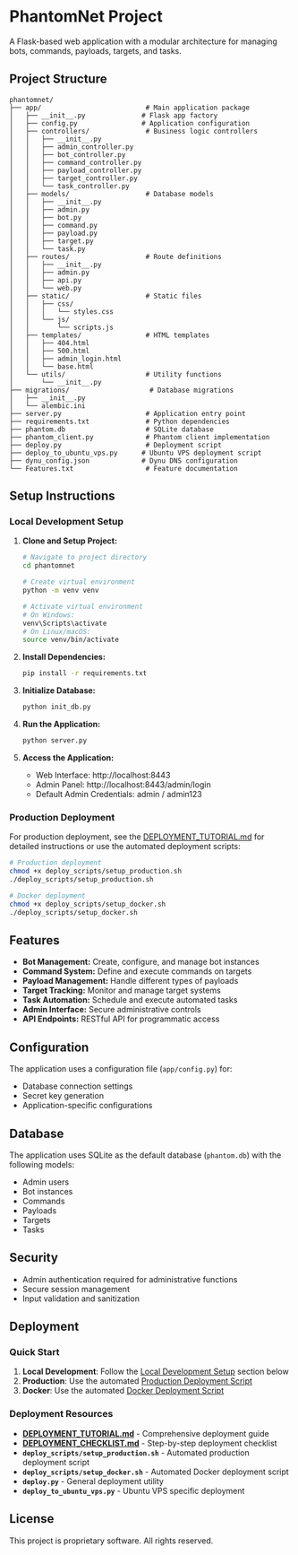 # PhantomNet Project

A Flask-based web application with a modular architecture for managing bots, commands, payloads, targets, and tasks.

## Project Structure

```
phantomnet/
├── app/                          # Main application package
│   ├── __init__.py              # Flask app factory
│   ├── config.py                # Application configuration
│   ├── controllers/              # Business logic controllers
│   │   ├── __init__.py
│   │   ├── admin_controller.py
│   │   ├── bot_controller.py
│   │   ├── command_controller.py
│   │   ├── payload_controller.py
│   │   ├── target_controller.py
│   │   └── task_controller.py
│   ├── models/                   # Database models
│   │   ├── __init__.py
│   │   ├── admin.py
│   │   ├── bot.py
│   │   ├── command.py
│   │   ├── payload.py
│   │   ├── target.py
│   │   └── task.py
│   ├── routes/                   # Route definitions
│   │   ├── __init__.py
│   │   ├── admin.py
│   │   ├── api.py
│   │   └── web.py
│   ├── static/                   # Static files
│   │   ├── css/
│   │   │   └── styles.css
│   │   └── js/
│   │       └── scripts.js
│   ├── templates/                # HTML templates
│   │   ├── 404.html
│   │   ├── 500.html
│   │   ├── admin_login.html
│   │   └── base.html
│   └── utils/                    # Utility functions
│       └── __init__.py
├── migrations/                    # Database migrations
│   ├── __init__.py
│   └── alembic.ini
├── server.py                     # Application entry point
├── requirements.txt              # Python dependencies
├── phantom.db                    # SQLite database
├── phantom_client.py             # Phantom client implementation
├── deploy.py                     # Deployment script
├── deploy_to_ubuntu_vps.py      # Ubuntu VPS deployment script
├── dynu_config.json             # Dynu DNS configuration
└── Features.txt                  # Feature documentation
```

## Setup Instructions

### Local Development Setup

1. **Clone and Setup Project:**
   ```bash
   # Navigate to project directory
   cd phantomnet
   
   # Create virtual environment
   python -m venv venv
   
   # Activate virtual environment
   # On Windows:
   venv\Scripts\activate
   # On Linux/macOS:
   source venv/bin/activate
   ```

2. **Install Dependencies:**
   ```bash
   pip install -r requirements.txt
   ```

3. **Initialize Database:**
   ```bash
   python init_db.py
   ```

4. **Run the Application:**
   ```bash
   python server.py
   ```

5. **Access the Application:**
   - Web Interface: http://localhost:8443
   - Admin Panel: http://localhost:8443/admin/login
   - Default Admin Credentials: admin / admin123

### Production Deployment

For production deployment, see the [DEPLOYMENT_TUTORIAL.md](DEPLOYMENT_TUTORIAL.md) for detailed instructions or use the automated deployment scripts:

```bash
# Production deployment
chmod +x deploy_scripts/setup_production.sh
./deploy_scripts/setup_production.sh

# Docker deployment
chmod +x deploy_scripts/setup_docker.sh
./deploy_scripts/setup_docker.sh
```

## Features

- **Bot Management:** Create, configure, and manage bot instances
- **Command System:** Define and execute commands on targets
- **Payload Management:** Handle different types of payloads
- **Target Tracking:** Monitor and manage target systems
- **Task Automation:** Schedule and execute automated tasks
- **Admin Interface:** Secure administrative controls
- **API Endpoints:** RESTful API for programmatic access

## Configuration

The application uses a configuration file (`app/config.py`) for:
- Database connection settings
- Secret key generation
- Application-specific configurations

## Database

The application uses SQLite as the default database (`phantom.db`) with the following models:
- Admin users
- Bot instances
- Commands
- Payloads
- Targets
- Tasks

## Security

- Admin authentication required for administrative functions
- Secure session management
- Input validation and sanitization

## Deployment

### Quick Start
1. **Local Development**: Follow the [Local Development Setup](#local-development-setup) section below
2. **Production**: Use the automated [Production Deployment Script](deploy_scripts/setup_production.sh)
3. **Docker**: Use the automated [Docker Deployment Script](deploy_scripts/setup_docker.sh)

### Deployment Resources
- **[DEPLOYMENT_TUTORIAL.md](DEPLOYMENT_TUTORIAL.md)** - Comprehensive deployment guide
- **[DEPLOYMENT_CHECKLIST.md](DEPLOYMENT_CHECKLIST.md)** - Step-by-step deployment checklist
- **`deploy_scripts/setup_production.sh`** - Automated production deployment script
- **`deploy_scripts/setup_docker.sh`** - Automated Docker deployment script
- **`deploy.py`** - General deployment utility
- **`deploy_to_ubuntu_vps.py`** - Ubuntu VPS specific deployment

## License

This project is proprietary software. All rights reserved.
